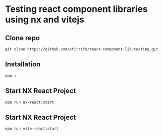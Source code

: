 # Testing react component libraries using nx and vitejs

## Clone repo

```shell
git clone https://github.com/ofirrifo/react-component-lib-testing.git
```

## Installation 
```shell
npm i
```

## Start NX React Project
```shell
npm run nx-react:start
```

## Start NX React Project
```shell
npm run vite-react:start
```


